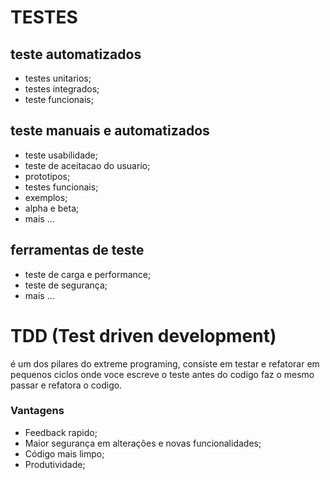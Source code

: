 # TESTES

## teste automatizados
* testes unitarios;
* testes integrados;
* teste funcionais;


## teste manuais e automatizados
* teste usabilidade;
* teste de aceitacao do usuario;
* prototipos;
* testes funcionais;
* exemplos;
* alpha e beta;
* mais ...


## ferramentas de teste
* teste de carga e performance;
* teste de segurança;
* mais ...


# TDD (Test driven development)
é um dos pilares do extreme programing, consiste em testar e refatorar em pequenos ciclos
onde voce escreve o teste antes do codigo faz o mesmo passar e refatora o codigo.


### Vantagens
* Feedback rapido;
* Maior segurança em alterações e novas funcionalidades;
* Código mais limpo;
* Produtividade;

